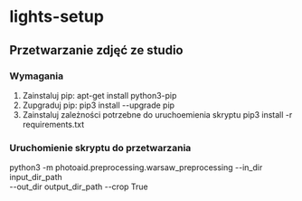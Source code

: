 # lights-setup

## Przetwarzanie zdjęć ze studio

### Wymagania

1. Zainstaluj pip: 
  apt-get install python3-pip
2. Zupgraduj pip:
  pip3 install --upgrade pip
3. Zainstaluj zależności potrzebne do uruchoemienia skryptu
  pip3 install -r requirements.txt
 
### Uruchomienie skryptu do przetwarzania

python3 -m photoaid.preprocessing.warsaw_preprocessing --in_dir input_dir_path \
        --out_dir output_dir_path --crop True
